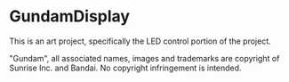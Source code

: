 # GundamDisplay
This is an art project, specifically the LED control portion of the project. 


 "Gundam", all associated names, images and trademarks are copyright of Sunrise Inc. and Bandai. No copyright infringement is intended.
